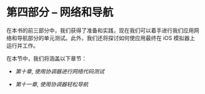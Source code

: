 # 第四部分 – 网络和导航

在本书的前三部分中，我们获得了准备和实践，现在我们可以着手进行我们应用网络和导航部分的单元测试。此外，我们还将探讨如何使应用最终在 iOS 模拟器上运行并工作。

在本节中，我们将涵盖以下章节：

+   *第十章*, *使用协调器进行网络代码测试*

+   *第十一章*, *使用协调器轻松导航*
